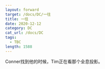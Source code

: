 ```yaml
---
layout: forward
target: /docs/DC/一往
title: 一往
date: 2020-12-12
category: DC
cat_url: /docs/DC
tags: 
  - TBC
length: 1588
---
```


Conner找到他的时候，Tim正在看那个全息投影。
